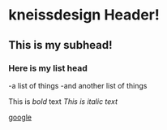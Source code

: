 # kneissdesign Header!
## This is my subhead!

### Here is my list head
-a list of things
-and another list of things

This is *bold* text
_This is italic text_


[google](https://google.com)
